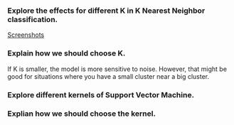 ### Explore the effects for different K in K Nearest Neighbor classification.

[Screenshots](!https://github.com/Nikhila-B/FSS17_Group_L/blob/master/workshop/kebrey_changingk.png)

### Explain how we should choose K.

If K is smaller, the model is more sensitive to noise. However, that might be good for situations where you have a small cluster near a big cluster.


### Explore different kernels of Support Vector Machine.
### Explian how we should choose the kernel.
